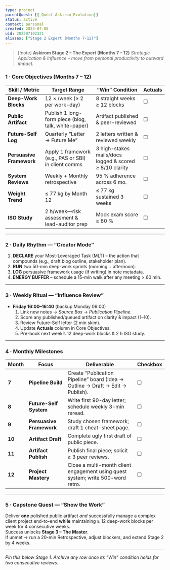 ```yaml
---
type: project
parentQuest: [[_Quest-Askirom_Evolution]]
status: active
context: personal
created: 2025-07-08
uid: 202507102321
aliases: ["Stage 2 Expert (Months 7-12)"]
---
```


> [!note] **Askirom Stage 2 – The Expert (Months 7 – 12)**
> *Strategic Application & Influence – move from personal productivity to outward impact.*

### 1 · Core Objectives (Months 7 – 12)

| Skill / Metric | Target Range | “Win” Condition | **Actuals** |
|----------------|--------------|-----------------|-------------|
| **Deep-Work Blocks** | 12 × /week (≥ 2 per work-day) | 8 straight weeks ≥ 12 blocks | ☐ |
| **Public Artifact** | Publish 1 long-form piece (blog, talk, white-paper) | Artifact published & peer-reviewed | ☐ |
| **Future-Self Log** | Quarterly “Letter → Future Me” | 2 letters written & reviewed weekly | ☐ |
| **Persuasive Framework** | Apply 1 framework (e.g., PAS or SBI) in client comms | 3 high-stakes mails/docs logged & scored ≥ 8/10 clarity | ☐ |
| **System Reviews** | Weekly + Monthly retrospective | 95 % adherence across 6 mo. | ☐ |
| **Weight Trend** | ≤ 77 kg by Month 12 | ≤ 77 kg sustained 3 weeks | ☐ |
| **ISO Study** | 2 h/week—risk assessment & lead-auditor prep | Mock exam score ≥ 80 % | ☐ |

---

### 2 · Daily Rhythm — “Creator Mode”

1. **DECLARE** your Most-Leveraged Task (MLT) – the action that compounds (e.g., draft blog outline, stakeholder plan).  
2. **RUN** two 50-min deep-work sprints (morning + afternoon).  
3. **LOG** persuasive framework usage (if writing) in note metadata.  
4. **ENERGY BUFFER** – schedule a 15-min walk after any meeting > 60 min.

---

### 3 · Weekly Ritual — “Influence Review”

- **Friday 16:00–16:40** (backup Monday 09:00)  
  1. Link new notes → *Source Box* → *Publication Pipeline*.  
  2. Score any published/queued artifact on clarity & impact (1–10).  
  3. Review Future-Self letter (2 min skim).  
  4. Update **Actuals** column in Core Objectives.  
  5. Pre-book next week’s 12 deep-work blocks & 2 h ISO study.

---

### 4 · Monthly Milestones

| Month | Focus | Deliverable | Checkbox |
|-------|-------|-------------|----------|
| **7** | **Pipeline Build** | Create “Publication Pipeline” board (Idea → Outline → Draft → Edit → Publish). | ☐ |
| **8** | **Future-Self System** | Write first 90-day letter; schedule weekly 3-min reread. | ☐ |
| **9** | **Persuasive Framework** | Study chosen framework; draft 1 cheat-sheet page. | ☐ |
| **10** | **Artifact Draft** | Complete ugly first draft of public piece. | ☐ |
| **11** | **Artifact Publish** | Publish final piece; solicit ≥ 3 peer reviews. | ☐ |
| **12** | **Project Mastery** | Close a multi-month client engagement using quest system; write 500-word retro. | ☐ |

---

### 5 · Capstone Quest — “Show the Work”

Deliver **one** polished public artifact *and* successfully manage a complex client project end-to-end **while** maintaining ≥ 12 deep-work blocks per week for 4 consecutive weeks.  
Success unlocks **Stage 3 – The Master**.  
If unmet → run a 20-min Retrospective, adjust blockers, and extend Stage 2 by 4 weeks.

---

*Pin this below Stage 1. Archive any row once its “Win” condition holds for two consecutive reviews.*